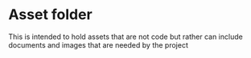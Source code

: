 # Asset folder
This is intended to hold assets that are not code but rather can include documents and images that are needed by the project
